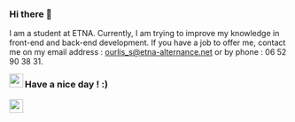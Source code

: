 ### Hi there 👋

I am a student at ETNA. Currently, I am trying to improve my knowledge in front-end and back-end development. If you have a job to offer me, contact me on my email address : ourlis_s@etna-alternance.net or by phone : 06 52 90 38 31.

 <img align="left" width="25px" src="https://cdn.jsdelivr.net/gh/devicons/devicon/icons/typescript/typescript-original.svg" />

### Have a nice day ! :) 

 <img align="left" width="25px" src="https://cdn.jsdelivr.net/gh/devicons/devicon/icons/typescript/typescript-original.svg" />



<!--
**slimetna/slimetna** is a ✨ _special_ ✨ repository because its `README.md` (this file) appears on your GitHub profile.

Here are some ideas to get you started:

- 🔭 I’m currently working on ...
- 🌱 I’m currently learning ...
- 👯 I’m looking to collaborate on ...
- 🤔 I’m looking for help with ...
- 💬 Ask me about ...
- 📫 How to reach me: ...
- 😄 Pronouns: ...
- ⚡ Fun fact: ...
-->
